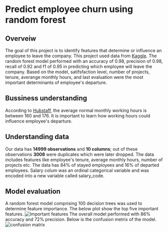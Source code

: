 # Predict employee churn using random forest 

## Overveiw
The goal of this project is to identify features that determine or influence an employee to leave the company. This project used data from [Kaggle](https://www.kaggle.com/datasets/mfaisalqureshi/hr-analytics-and-job-prediction?select=HR_comma_sep.csv). The random forest model performed with an accuracy of 0.98, precision of 0.98, recall of 0.92 and f1  of 0.95 in predicting which employee will leave the company. Based on the model, satifsfaction level, number of projects, tenure, averange monthly hours, and last evaluation were the most important determinants of employee's departure.

## Bussiness understanding
According to [Hubstaff](https://hubstaff.com/blog/working-days-in-a-month/#:~:text=has%2021%20days.-,How%20many%20average%20working%20days%20are%20in%20a%20month%3F,to%20176%20hours%20every%20month.), the average normal monthly working hours is between 160 and 176. It is important to learn how working hours could influence employee's departure.

## Understanding data
Our data has **14999 observations** and **10 columns**; out of these observations **3008** were duplicates which were later dropped. The data includes features like employee's tenure, average monthly hours, number of projects etc. The data has 84% of stayed employees and 16% of departed employees. Salary colum was an ordinal categorical variable and was encoded into a new variable called salary_code.

## Model evaluation
A random forest model comprising 100 decision trees was used to determine feature importance. The below plot show the top five important features. 
![Important features](.viz\important_features.png)
The overall model performed with 86% accuracy and 72% precision. Below is the confusion metrix of the model. <br>
![confusion matrix](.viz\confu_matrix.png)
